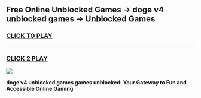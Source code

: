 
## Free Online Unblocked Games → doge v4 unblocked games → Unblocked Games
<h3>
<a href="https://premium.freeplayer.one?title=doge_v4_unblocked_games&ref=21F">CLICK TO PLAY</a></h3>
<hr>

<h3>
<a href="https://premium.freeplayer.one?title=doge_v4_unblocked_games&ref=21F">CLICK 2 PLAY</a>
  
</h3>

<a href="https://premium.freeplayer.one?title=doge_v4_unblocked_games&ref=21F/"><img src="https://clearcache.store/games.png"></a>


**doge v4 unblocked games games unblocked: Your Gateway to Fun and Accessible Online Gaming**
